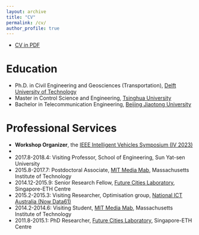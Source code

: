 ```yaml
---
layout: archive
title: "CV"
permalink: /cv/
author_profile: true
---
```


- [CV in PDF](https://yongqidong.github.io/files/Dong_YongqiCV_20221108.pdf)



Education
======
* Ph.D. in Civil Engineering and Geosciences (Transportation), [Delft University of Technology](https://www.tudelft.nl/en/ceg/)
* Master in Control Science and Engineering, [Tsinghua University](https://www.tsinghua.edu.cn/en/)
* Bachelor in Telecommunication Engineering, [Beijing Jiaotong University](http://en.eie.bjtu.edu.cn/)


Professional Services 
======
* **Workshop Organizer**, the [IEEE Intelligent Vehicles Symposium (IV 2023)](https://2023.ieee-iv.org/)
* 
* 2017.8-2018.4: Visiting Professor, School of Engineering, Sun Yat-sen University
* 2015.8-2017.7: Postdoctoral Associate, [MIT Media Mab](https://www.media.mit.edu/), Massachusetts Institute of Technology
* 2014.12-2015.9: Senior Research Fellow, [Future Cities Laboratory](http://www.fcl.ethz.ch/), Singapore-ETH Centre
* 2015.2-2015.3: Visiting Researcher, Optimisation group, [National ICT Australia (Now Data61)](http://www.data61.csiro.au/)
* 2014.2-2014.6: Visiting Student, [MIT Media Mab](https://www.media.mit.edu/), Massachusetts Institute of Technology
* 2011.8-2015.1: PhD Researcher, [Future Cities Laboratory](http://www.fcl.ethz.ch/), Singapore-ETH Centre
